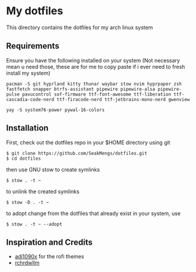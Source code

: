 # My dotfiles

This directory contains the dotfiles for my arch linux system

## Requirements

Ensure you have the following installed on your system (Not necessary mean u need those, these are for me to copy paste if i ever need to fresh install my system)

```
pacman -S git hyprland kitty thunar waybar stow nvim hyprpaper zsh fastfetch snapper btrfs-assistant pipewire pipewire-alsa pipewire-pulse pavucontrol sof-firmware ttf-font-awesome ttf-liberation ttf-cascadia-code-nerd ttf-firacode-nerd ttf-jetbrains-mono-nerd gwenview
```

```
yay -S system76-power pywal-16-colors
```

## Installation

First, check out the dotfiles repo in your $HOME directory using git

```
$ git clone https://github.com/SeakMengs/dotfiles.git
$ cd dotfiles
```

then use GNU stow to create symlinks

```
$ stow . -t ~
```

to unlink the created symlinks
```
$ stow -D . -t ~
```

to adopt change from the dotfiles that already exist in your system, use
```
$ stow . -t ~ --adopt
```


## Inspiration and Credits

- [adi1090x](https://github.com/adi1090x/rofi) for the rofi themes
- [rchrdwllm](https://github.com/rchrdwllm/dotfiles)
